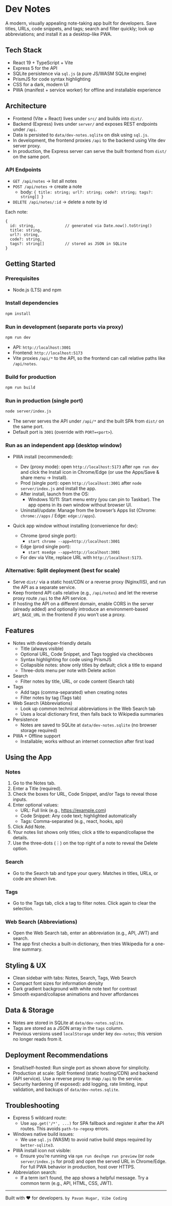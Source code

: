 # Dev Notes

A modern, visually appealing note-taking app built for developers. Save titles, URLs, code snippets, and tags; search and filter quickly; look up abbreviations; and install it as a desktop-like PWA.

## Tech Stack

- React 19 + TypeScript + Vite
- Express 5 for the API
- SQLite persistence via `sql.js` (a pure JS/WASM SQLite engine)
- PrismJS for code syntax highlighting
- CSS for a dark, modern UI
- PWA (manifest + service worker) for offline and installable experience

## Architecture

- Frontend (Vite + React) lives under `src/` and builds into `dist/`.
- Backend (Express) lives under `server/` and exposes REST endpoints under `/api`.
- Data is persisted to `data/dev-notes.sqlite` on disk using `sql.js`.
- In development, the frontend proxies `/api` to the backend using Vite dev server proxy.
- In production, the Express server can serve the built frontend from `dist/` on the same port.

### API Endpoints

- `GET /api/notes` → list all notes
- `POST /api/notes` → create a note
  - body: `{ title: string; url?: string; code?: string; tags?: string[] }`
- `DELETE /api/notes/:id` → delete a note by id

Each note:
```
{
  id: string,             // generated via Date.now().toString()
  title: string,
  url?: string,
  code?: string,
  tags?: string[]         // stored as JSON in SQLite
}
```

## Getting Started

### Prerequisites
- Node.js (LTS) and npm

### Install dependencies
```bash
npm install
```

### Run in development (separate ports via proxy)
```bash
npm run dev
```
- API: `http://localhost:3001`
- Frontend: `http://localhost:5173`
- Vite proxies `/api/*` to the API, so the frontend can call relative paths like `/api/notes`.

### Build for production
```bash
npm run build
```

### Run in production (single port)
```bash
node server/index.js
```
- The server serves the API under `/api/*` and the built SPA from `dist/` on the same port.
- Default port is `3001` (override with `PORT=<port>`).

### Run as an independent app (desktop window)

- PWA install (recommended):
  - Dev (proxy mode): open `http://localhost:5173` after `npm run dev` and click the Install icon in Chrome/Edge (or use the Apps/Save & share menu → Install).
  - Prod (single port): open `http://localhost:3001` after `node server/index.js` and install the app.
  - After install, launch from the OS:
    - Windows 10/11: Start menu entry (you can pin to Taskbar). The app opens in its own window without browser UI.
  - Uninstall/update: Manage from the browser’s Apps list (Chrome: `chrome://apps` / Edge: `edge://apps`).

- Quick app window without installing (convenience for dev):
  - Chrome (prod single port):
    - `start chrome --app=http://localhost:3001`
  - Edge (prod single port):
    - `start msedge --app=http://localhost:3001`
  - For dev via Vite, replace URL with `http://localhost:5173`.

### Alternative: Split deployment (best for scale)
- Serve `dist/` via a static host/CDN or a reverse proxy (Nginx/IIS), and run the API as a separate service.
- Keep frontend API calls relative (e.g., `/api/notes`) and let the reverse proxy route `/api` to the API service.
- If hosting the API on a different domain, enable CORS in the server (already added) and optionally introduce an environment-based `API_BASE_URL` in the frontend if you won’t use a proxy.

## Features

- Notes with developer-friendly details
  - Title (always visible)
  - Optional URL, Code Snippet, and Tags toggled via checkboxes
  - Syntax highlighting for code using PrismJS
  - Collapsible notes: show only titles by default; click a title to expand
  - Three-dots menu per note with Delete action
- Search
  - Filter notes by title, URL, or code content (Search tab)
- Tags
  - Add tags (comma-separated) when creating notes
  - Filter notes by tag (Tags tab)
- Web Search (Abbreviations)
  - Look up common technical abbreviations in the Web Search tab
  - Uses a local dictionary first, then falls back to Wikipedia summaries
- Persistence
  - Notes are saved to SQLite at `data/dev-notes.sqlite` (no browser storage required)
- PWA + Offline support
  - Installable; works without an internet connection after first load

## Using the App

### Notes
1. Go to the Notes tab.
2. Enter a Title (required).
3. Check the boxes for URL, Code Snippet, and/or Tags to reveal those inputs.
4. Enter optional values:
   - URL: Full link (e.g., https://example.com)
   - Code Snippet: Any code text; highlighted automatically
   - Tags: Comma-separated (e.g., react, hooks, api)
5. Click Add Note.
6. Your notes list shows only titles; click a title to expand/collapse the details.
7. Use the three-dots (⋮) on the top right of a note to reveal the Delete option.

### Search
- Go to the Search tab and type your query. Matches in titles, URLs, or code are shown live.

### Tags
- Go to the Tags tab, click a tag to filter notes. Click again to clear the selection.

### Web Search (Abbreviations)
- Open the Web Search tab, enter an abbreviation (e.g., API, JWT) and search.
- The app first checks a built-in dictionary, then tries Wikipedia for a one-line summary.

## Styling & UX

- Clean sidebar with tabs: Notes, Search, Tags, Web Search
- Compact font sizes for information density
- Dark gradient background with white note text for contrast
- Smooth expand/collapse animations and hover affordances

## Data & Storage

- Notes are stored in SQLite at `data/dev-notes.sqlite`.
- Tags are stored as a JSON array in the `tags` column.
- Previous versions used `localStorage` under key `dev-notes`; this version no longer reads from it.

## Deployment Recommendations

- Small/self-hosted: Run single port as shown above for simplicity.
- Production at scale: Split frontend (static hosting/CDN) and backend (API service). Use a reverse proxy to map `/api` to the service.
- Security hardening (if exposed): add logging, rate limiting, input validation, and backups of `data/dev-notes.sqlite`.

## Troubleshooting

- Express 5 wildcard route:
  - Use `app.get('/*', ...)` for SPA fallback and register it after the API routes. This avoids `path-to-regexp` errors.
- Windows native build issues:
  - We use `sql.js` (WASM) to avoid native build steps required by `better-sqlite3`.
- PWA install icon not visible:
  - Ensure you’re running via `npm run dev`/`npm run preview` (or `node server/index.js` for prod) and open the served URL in Chrome/Edge. For full PWA behavior in production, host over HTTPS.
- Abbreviation search:
  - If a term isn’t found, the app shows a helpful message. Try a common term (e.g., API, HTML, CSS, JWT).

---

Built with ❤️ for developers. `by Pavan Hugar, Vibe Coding`
